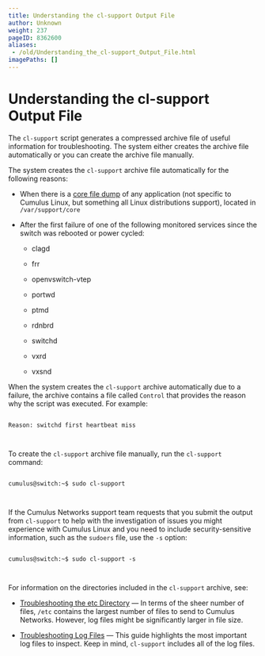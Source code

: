 ```yaml
---
title: Understanding the cl-support Output File
author: Unknown
weight: 237
pageID: 8362600
aliases:
 - /old/Understanding_the_cl-support_Output_File.html
imagePaths: []
---
```

# Understanding the cl-support Output File

The `cl-support` script generates a compressed archive file of useful
information for troubleshooting. The system either creates the archive
file automatically or you can create the archive file manually.

The system creates the `cl-support` archive file automatically for the
following reasons:

  - When there is a [core file dump](http://linux.die.net/man/5/core) of
    any application (not specific to Cumulus Linux, but something all
    Linux distributions support), located in `/var/support/core`

  - After the first failure of one of the following monitored services
    since the switch was rebooted or power cycled:
    
      - clagd
    
      - frr
    
      - openvswitch-vtep
    
      - portwd
    
      - ptmd
    
      - rdnbrd
    
      - switchd
    
      - vxrd
    
      - vxsnd

When the system creates the `cl-support` archive automatically due to a
failure, the archive contains a file called `Control` that provides the
reason why the script was executed. For example:

``` 
                   
Reason: switchd first heartbeat miss
   
    
```

To create the `cl-support` archive file manually, run the `cl-support`
command:

``` 
                   
cumulus@switch:~$ sudo cl-support
   
    
```

If the Cumulus Networks support team requests that you submit the output
from `cl-support` to help with the investigation of issues you might
experience with Cumulus Linux and you need to include security-sensitive
information, such as the `sudoers` file, use the `-s` option:

``` 
                   
cumulus@switch:~$ sudo cl-support -s
   
    
```

For information on the directories included in the `cl-support` archive,
see:

  - [Troubleshooting the etc
    Directory](/old/Troubleshooting_the_etc_Directory.html) — In terms
    of the sheer number of files, `/etc` contains the largest number of
    files to send to Cumulus Networks. However, log files might be
    significantly larger in file size.

  - [Troubleshooting Log Files](/old/Troubleshooting_Log_Files.html) —
    This guide highlights the most important log files to inspect. Keep
    in mind, `cl-support` includes all of the log files.
